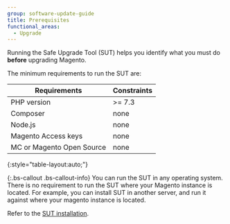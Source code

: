 ```yaml
---
group: software-update-guide
title: Prerequisites
functional_areas:
  - Upgrade
---
```


Running the Safe Upgrade Tool (SUT) helps you identify what you must do **before** upgrading Magento.

The minimum requirements to run the SUT are:

| **Requirements** | **Constraints** |
|----------------|-----------------|
| PHP version| >= 7.3 |
| Composer | none |
| Node.js | none |
| Magento Access keys | none |
| MC or Magento Open Source | none |
{:style="table-layout:auto;"}

{:.bs-callout .bs-callout-info}
You can run the SUT in any operating system. There is no requirement to run the SUT where your Magento instance is located. For example, you can install SUT in another server, and run it against where your magento instance is located.

Refer to the [SUT installation]({{page.baseurl}}/sut/install.html#install).
